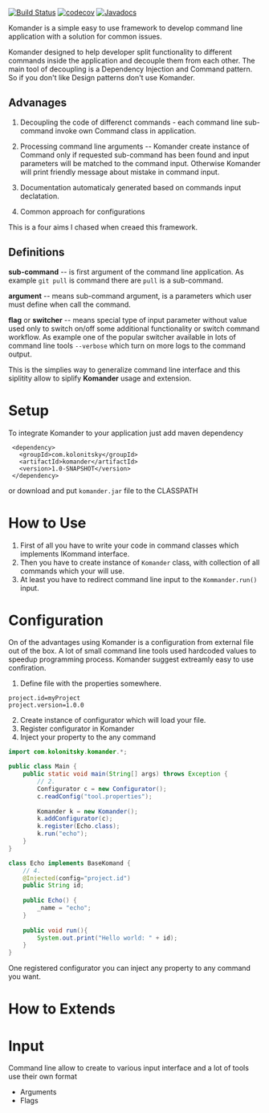 [![Build Status](https://travis-ci.org/alexey-kolonitsky/komander.svg?branch=master)](https://travis-ci.org/alexey-kolonitsky/komander) [![codecov](https://codecov.io/gh/alexey-kolonitsky/komander/branch/master/graph/badge.svg)](https://codecov.io/gh/alexey-kolonitsky/komander) [![Javadocs](https://www.javadoc.io/badge/com.kolonitsky/komander.svg)](https://www.javadoc.io/doc/com.kolonitsky/komander) 

Komander is a simple easy to use framework to develop command line application
with a solution for common issues.

Komander designed to help developer split functionality to different commands
inside the application and decouple them from each other. The main tool of 
decoupling is a Dependency Injection and Command pattern. So if you don't like 
Design patterns don't use Komander.

Advanages
---------
1. Decoupling the code of differenct commands - each command line sub-command 
  invoke own Command class in application.
  
2. Processing command line arguments -- Komander create instance of Command only 
  if requested sub-command has been found and input parameters will be matched to 
  the command input. Otherwise Komander will print friendly message about mistake 
  in command input.
  
3. Documentation automaticaly generated based on commands input declatation.

4. Common approach for configurations

This is a four aims I chased when creaed this framework. 

Definitions
-----------
**sub-command** -- is first argument of the command line application. As example 
`git pull` is command there are `pull` is a sub-command.
 
**argument** -- means sub-command argument, is a parameters which user must define
when call the command. 

**flag** or **switcher** -- means special type of input parameter without value
used only to switch on/off some additional functionality or switch command workflow.
As example one of the popular switcher available in lots of command line tools
`--verbose` which turn on more logs to the command output.

This is the simplies way to generalize command line interface and this siplitity 
allow to siplify **Komander** usage and extension.

Setup
=====
To integrate Komander to your application just add maven dependency 
```       
 <dependency>
   <groupId>com.kolonitsky</groupId>
   <artifactId>komander</artifactId>
   <version>1.0-SNAPSHOT</version>
 </dependency>
```

or download and put ``komander.jar`` file to the CLASSPATH

How to Use
==========

1. First of all you have to write your code in command classes which implements
IKommand interface.
2. Then you have to create instance of `Komander` class, with collection of all
commands which your will use.
3. At least you have to redirect command line input to the `Kommander.run()` input.

Configuration
=============
On of the advantages using Komander is a configuration from external file out of 
the box. A lot of small command line tools used hardcoded values to speedup 
programming process. Komander suggest extreamly easy to use confiration.

  1. Define file with the properties somewhere.
```properties
project.id=myProject
project.version=1.0.0
```

  2. Create instance of configurator which will load your file.
  3. Register configurator in Komander
  4. Inject your property to the any command

```java
import com.kolonitsky.komander.*;

public class Main {
    public static void main(String[] args) throws Exception {
        // 2.
        Configurator c = new Configurator();
        c.readConfig("tool.properties");
        
        Komander k = new Komander();
        k.addConfigurator(c);
        k.register(Echo.class);
        k.run("echo");
    }
}

class Echo implements BaseKomand {
    // 4.
    @Injected(config="project.id")
    public String id;
    
    public Echo() {
        _name = "echo";
    }
    
    public void run(){
        System.out.print("Hello world: " + id);
    }
}
```

One registered configurator you can inject any property to any command you want.


How to Extends
==============

Input
=====
Command line allow to create to various input interface and a lot of tools use 
their own format 

* Arguments
* Flags

